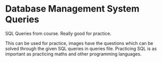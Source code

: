 # Database Management System Queries
SQL Queries from course. Really good for practice.

This can be used for practice, images have the questions which can be solved through the given SQL queries in queries file.
Practicing SQL is as important as practicing maths and other programming languages.
